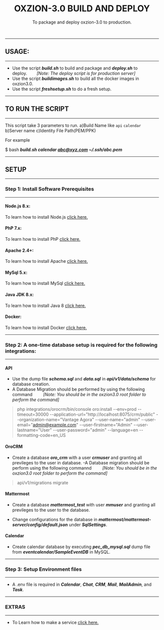 <div align="center">
  <h1>OXZION-3.0 BUILD AND DEPLOY</h1>
  <p>
    To package and deploy oxzion-3.0 to production.
  </p>
  <br>
</div>

-------------------------

<h2>USAGE:</h2>

-------------------------

- Use the script **_build.sh_** to build and package and **_deploy.sh_** to deploy.&nbsp;&nbsp;&nbsp;&nbsp;&nbsp;&nbsp;&nbsp;&nbsp;_[Note: The deploy script is for production server]_
- Use the script **_buildimages.sh_** to build all the docker images in oxzion3.0.
- Use the script **_freshsetup.sh_** to do a fresh setup.

-------------------------

<h2>TO RUN THE SCRIPT</h2>

--------------------------

This script take 3 parameters to run.
a)Build Name like `api` `calendar`
b)Server name
c)Identity File Path(PEM/PPK)

For example

$ bash **_build.sh calendar abc@xyz.com ~/.ssh/abc.pem_**

-------------------------

<h2>SETUP</h2>

-------------------------
<h3>Step 1: Install Software Prerequisites</h3>

-------------------------

<h4>Node.js 8.x: </h4>

To learn how to install Node.js [click here.](https://nodesource.com/blog/installing-node-js-8-tutorial-linux-via-package-manager/)

<h4> PhP 7.x: </h4>

To learn how to install PhP [click here.](https://tecadmin.net/install-php-7-on-ubuntu/)

<h4> Apache 2.4+: </h4>

To learn how to install Apache [click here.](https://www.digitalocean.com/community/tutorials/how-to-install-the-apache-web-server-on-ubuntu-18-04-quickstart)

<h4>MySql 5.x: </h4>

To learn how to install MySql [click here.](https://www.digitalocean.com/community/tutorials/how-to-install-mysql-on-ubuntu-16-04)

<h4>Java JDK 8.x: </h4>

To learn how to install Java 8 [click here.](https://www.digitalocean.com/community/tutorials/how-to-install-java-with-apt-on-ubuntu-18-04)

<h4> Docker: </h4>

To learn how to install Docker [click here.](https://www.digitalocean.com/community/tutorials/how-to-install-and-use-docker-on-ubuntu-18-04)

-------------------------

<h3>Step 2: A one-time database setup is required for the following integrations:

-------------------------

<h4>API</h4>

- Use the dump file **_schema.sql_** and **_data.sql_** in **_api/v1/data/schema_** for database creation.
- A Database Migration should be performed by using the following command &nbsp;&nbsp;&nbsp;&nbsp;&nbsp;&nbsp;&nbsp;&nbsp;_[Note: You should be in the oxzion3.0 root folder to perform the command]_
>php integrations/orocrm/bin/console oro:install --env=prod --timeout=30000 --application-url="http://localhost:8075/crm/public" --organization-name="Vantage Agora" --user-name="admin" --user-email="admin@example.com" --user-firstname="Admin" --user-lastname="User" --user-password="admin" --language=en --formatting-code=en_US

<h4>OroCRM</h4>

- Create a database  **_oro_crm_** with a user **_crmuser_** and granting all previleges to the user in database.
-A Database migration should be perform using the following commannd &nbsp;&nbsp;&nbsp;&nbsp;&nbsp;&nbsp;&nbsp;&nbsp;_[Note: You should be in the oxzion3.0 root folder to perform the command]_
>api/v1/migrations migrate
<h4>Mattermost</h4>

- Create a database **_mattermost_test_** with user **_mmuser_** and granting all previleges to the user to the database.

- Change configurations for the database in **_mattermost/mattermost-server/config/default.json_** under **_SqlSettings_**.

<h4>Calendar</h4>

- Create calendar database by executing **_pec_db_mysql.sql_** dump file from **_eventcalendar/SampleEventDB_** in MySQL.

-------------------------
<h3>Step 3: Setup Environment files</h3>

-------------------------
- A .env file is required in **_Calendar_**, **_Chat_**, **_CRM_**, **_Mail_**, **_MailAdmin_**, and  **_Task_**.

-------------------------

<h3>EXTRAS</h3>

-------------------------

- To Learn how to make a service [click here.](https://dzone.com/articles/run-your-java-application-as-a-service-on-ubuntu)
